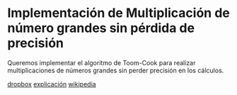 # Implementación de Multiplicación de número grandes sin pérdida de precisión

Queremos implementar el algoritmo de Toom-Cook para realizar multiplicaciones de números grandes sin perder precisión en los cálculos. 


[dropbox](https://www.dropbox.com/sh/15g94mgcitezmbn/AACMO4enybtzyZm1MS-IQmtIa?dl=0)
[explicación](https://gmplib.org/manual/Toom-3_002dWay-Multiplication.html)
[wikipedia](https://en.wikipedia.org/wiki/Toom%E2%80%93Cook_multiplication)